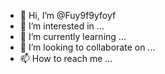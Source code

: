 - 👋 Hi, I’m @Fuy9f9yfoyf
- 👀 I’m interested in ...
- 🌱 I’m currently learning ...
- 💞️ I’m looking to collaborate on ...
- 📫 How to reach me ...

<!---
Fuy9f9yfoyf/Fuy9f9yfoyf is a ✨ special ✨ repository because its `README.md` (this file) appears on your GitHub profile.
You can click the Preview link to take a look at your changes.
--->
